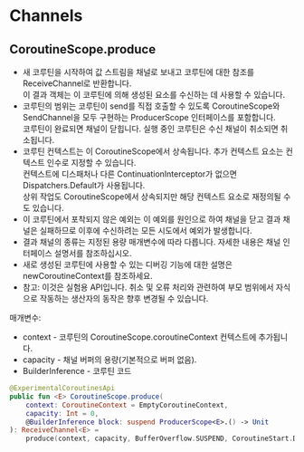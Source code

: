 # Channels

## CoroutineScope.produce
- 새 코루틴을 시작하여 값 스트림을 채널로 보내고 코루틴에 대한 참조를 ReceiveChannel로 반환합니다. \
  이 결과 객체는 이 코루틴에 의해 생성된 요소를 수신하는 데 사용할 수 있습니다.
- 코루틴의 범위는 코루틴이 send를 직접 호출할 수 있도록 CoroutineScope와 SendChannel을 모두 구현하는 ProducerScope 인터페이스를 포함합니다. \
  코루틴이 완료되면 채널이 닫힙니다. 실행 중인 코루틴은 수신 채널이 취소되면 취소됩니다.
- 코루틴 컨텍스트는 이 CoroutineScope에서 상속됩니다. 추가 컨텍스트 요소는 컨텍스트 인수로 지정할 수 있습니다. \
  컨텍스트에 디스패처나 다른 ContinuationInterceptor가 없으면 Dispatchers.Default가 사용됩니다. \
  상위 작업도 CoroutineScope에서 상속되지만 해당 컨텍스트 요소로 재정의될 수도 있습니다.
- 이 코루틴에서 포착되지 않은 예외는 이 예외를 원인으로 하여 채널을 닫고 결과 채널은 실패하므로 이후에 수신하려는 모든 시도에서 예외가 발생합니다.
- 결과 채널의 종류는 지정된 용량 매개변수에 따라 다릅니다. 자세한 내용은 채널 인터페이스 설명서를 참조하십시오.
- 새로 생성된 코루틴에 사용할 수 있는 디버깅 기능에 대한 설명은 newCoroutineContext를 참조하세요.
- 참고: 이것은 실험용 API입니다. 취소 및 오류 처리와 관련하여 부모 범위에서 자식으로 작동하는 생산자의 동작은 향후 변경될 수 있습니다.


매개변수:
- context - 코루틴의 CoroutineScope.coroutineContext 컨텍스트에 추가됩니다.
- capacity - 채널 버퍼의 용량(기본적으로 버퍼 없음).
- BuilderInference - 코루틴 코드

```kotlin
@ExperimentalCoroutinesApi
public fun <E> CoroutineScope.produce(
    context: CoroutineContext = EmptyCoroutineContext,
    capacity: Int = 0,
    @BuilderInference block: suspend ProducerScope<E>.() -> Unit
): ReceiveChannel<E> =
    produce(context, capacity, BufferOverflow.SUSPEND, CoroutineStart.DEFAULT, onCompletion = null, block = block)
```